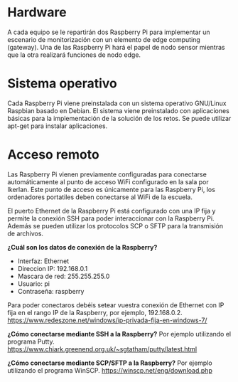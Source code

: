 # Hardware

A cada equipo se le repartirán dos Raspberry Pi para implementar un escenario de monitorización con un elemento de edge computing (gateway).
Una de las Raspberry Pi hará el papel de nodo sensor mientras que la otra realizará funciones de nodo edge.

# Sistema operativo

Cada Raspberry Pi viene preinstalada con un sistema operativo GNU/Linux Raspbian basado en Debian. El sistema viene preinstalado con aplicaciones básicas para la implementación de la solución de los retos. Se puede utilizar apt-get para instalar aplicaciones.

# Acceso remoto

Las Raspberry Pi vienen previamente configuradas para conectarse automáticamente al punto de acceso WiFi configurado en la sala por Ikerlan. Este punto de acceso es únicamente para las Raspberry Pi, los ordenadores portatiles deben conectarse al WiFi de la escuela.

El puerto Ethernet de la Raspberry Pi está configurado con una IP fija y permite la conexión SSH para poder interaccionar con la Raspberry Pi. Además se pueden utilizar los protocolos SCP o SFTP para la transmisión de archivos.

__¿Cuál son los datos de conexión de la Raspberry?__
- Interfaz: Ethernet
- Direccion IP: 192.168.0.1
- Mascara de red: 255.255.255.0
- Usuario: pi
- Contraseña: raspberry

Para poder conectaros debéis setear vuestra conexión de Ethernet con IP fija en el rango IP de la Raspberry, por ejemplo, 192.168.0.2.
https://www.redeszone.net/windows/ip-privada-fija-en-windows-7/

__¿Cómo conectarse mediante SSH a la Raspberry?__
Por ejemplo utilizando el programa Putty.
https://www.chiark.greenend.org.uk/~sgtatham/putty/latest.html

__¿Cómo conectarse mediante SCP/SFTP a la Raspberry?__
Por ejemplo utilizando el programa WinSCP.
https://winscp.net/eng/download.php
